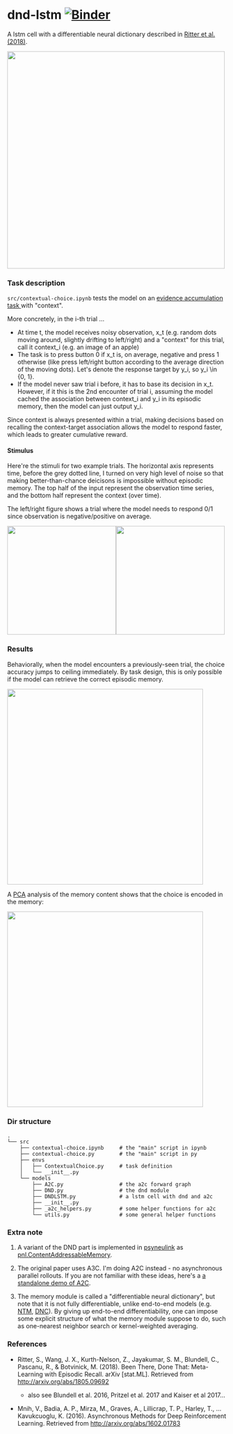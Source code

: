 # dnd-lstm [![Binder](https://mybinder.org/badge_logo.svg)](https://mybinder.org/v2/gh/qihongl/dnd-lstm/master)

A lstm cell with a differentiable neural dictionary described in <a href="https://arxiv.org/abs/1805.09692">Ritter et al. (2018)</a>. 


<img src="https://github.com/qihongl/dnd-lstm/blob/master/figs/dnd-lstm-cell.png" width=500>


### Task description 

`src/contextual-choice.ipynb` tests the model on an 
<a href="https://en.wikipedia.org/wiki/Two-alternative_forced_choice#Behavioural_experiments">evidence accumulation task </a>
with "context". 

More concretely, in the i-th trial ... 

- At time t, the model receives noisy observation, x_t (e.g. random dots moving around, slightly drifting to left/right)
and a "context" for this trial, call it context_i (e.g. an image of an apple)
- The task is to press button 0 if x_t is, on average, negative and press 1 otherwise (like press left/right button according to the average direction of the moving dots). Let's denote the response target by y_i, so y_i \in {0, 1}.  
- If the model never saw trial i before, it has to base its decision in x_t. However, if it this is the 2nd encounter of trial i, assuming the model cached the association between context_i and y_i in its episodic memory, then the model can just output y_i. 


Since context is always presented within a trial, making decisions based on recalling the context-target association allows the model to respond faster, which leads to greater cumulative reward. 

#### Stimulus

Here're the stimuli for two example trials. The horizontal axis represents time, before the grey dotted line, I turned on very high level of noise so that making better-than-chance deicisons is impossible without episodic memory. The top half of the input represent the observation time series, and the bottom half represent the context (over time). 

The left/right figure shows a trial where the model needs to respond 0/1 since observation is negative/positive on average. 

<img src="https://github.com/qihongl/dnd-lstm/blob/master/figs/eg-0.png" width=250><img src="https://github.com/qihongl/dnd-lstm/blob/master/figs/eg-1.png" width=250>

### Results

Behaviorally, when the model encounters a previously-seen trial, the choice accuracy jumps to ceiling immediately. By task design, this is only possible if the model can retrieve the correct episodic memory. 

<img src="https://github.com/qihongl/dnd-lstm/blob/master/figs/correct-rate.png" width=450>

A 
<a href="https://en.wikipedia.org/wiki/Principal_component_analysis">PCA</a>
analysis of the memory content shows that the choice is encoded in the memory: 

<img src="https://github.com/qihongl/dnd-lstm/blob/master/figs/pc-v.png" width=450>


### Dir structure 

```
.
└── src
    ├── contextual-choice.ipynb     # the "main" script in ipynb
    ├── contextual-choice.py        # the "main" script in py
    ├── envs
    │   ├── ContextualChoice.py     # task definition 
    │   └── __init__.py
    └── models
        ├── A2C.py                  # the a2c forward graph  
        ├── DND.py                  # the dnd module  
        ├── DNDLSTM.py              # a lstm cell with dnd and a2c 
        ├── __init__.py
        ├── _a2c_helpers.py         # some helper functions for a2c
        └── utils.py                # some general helper functions 
```

### Extra note 

1. A variant of the DND part is implemented in 
<a href="https://princetonuniversity.github.io/PsyNeuLink/">psyneulink</a> 
as <a href="https://princetonuniversity.github.io/PsyNeuLink/MemoryFunctions.html?highlight=dnd#psyneulink.core.components.functions.statefulfunctions.memoryfunctions.ContentAddressableMemory">    pnl.ContentAddressableMemory</a>. 

2. The original paper uses A3C. I'm doing A2C instead - no asynchronous parallel rollouts. If you are not familiar with these ideas, here's a <a href="https://github.com/qihongl/demo-advantage-actor-critic">a standalone demo of A2C</a>. 

3. The memory module is called a "differentiable neural dictionary", but note that it is not fully differentiable, unlike end-to-end models (e.g. <a href="https://arxiv.org/abs/1410.5401">NTM</a>, <a href="https://www.nature.com/articles/nature20101/">DNC</a>). 
By giving up end-to-end differentiability, one can impose some explicit structure of what the memory module suppose to do, such as one-nearest neighbor search or kernel-weighted averaging. 


### References

- Ritter, S., Wang, J. X., Kurth-Nelson, Z., Jayakumar, S. M., Blundell, C., Pascanu, R., & Botvinick, M. (2018). Been There, Done That: Meta-Learning with Episodic Recall. arXiv [stat.ML]. Retrieved from http://arxiv.org/abs/1805.09692

    - also see Blundell et al. 2016, Pritzel et al. 2017 and Kaiser et al 2017... 

- Mnih, V., Badia, A. P., Mirza, M., Graves, A., Lillicrap, T. P., Harley, T., … Kavukcuoglu, K. (2016). Asynchronous Methods for Deep Reinforcement Learning. Retrieved from http://arxiv.org/abs/1602.01783

